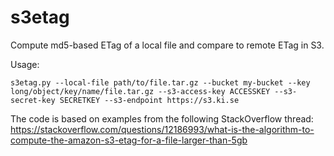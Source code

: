 # s3etag
Compute md5-based ETag of a local file and compare to remote ETag in S3.

Usage:
```
s3etag.py --local-file path/to/file.tar.gz --bucket my-bucket --key long/object/key/name/file.tar.gz --s3-access-key ACCESSKEY --s3-secret-key SECRETKEY --s3-endpoint https://s3.ki.se
```

The code is based on examples from the following StackOverflow thread:
https://stackoverflow.com/questions/12186993/what-is-the-algorithm-to-compute-the-amazon-s3-etag-for-a-file-larger-than-5gb

